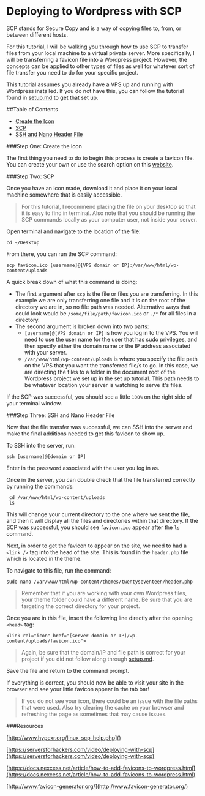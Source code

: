 # Deploying to Wordpress with SCP

SCP stands for Secure Copy and is a way of copying files to, from, or between different hosts. 

For this tutorial, I will be walking you through how to use SCP to transfer files from your local machine to a virtual private server. More specifically, I will be transferring a favicon file into a Wordpress project. However, the concepts can be applied to other types of files as well for whatever sort of file transfer you need to do for your specific project. 

This tutorial assumes you already have a VPS up and running with Wordpress installed. If you do not have this, you can follow the tutorial found in [setup.md]() to get that set up.


##Table of Contents

* [Create the Icon](#Step-One:-Create-the-Icon)
* [SCP]()
* [SSH and Nano Header File]()


###Step One: Create the Icon

The first thing you need to do to begin this process is create a favicon file. You can create your own or use the search option on this [website](http://www.favicon-generator.org/). 

###Step Two: SCP

Once you have an icon made, download it and place it on your local machine somewhere that is easily accessible. 

>For this tutorial, I recommend placing the file on your desktop so that it is easy to find in terminal. Also note that you should be running the SCP commands locally as your computer user, not inside your server. 

Open terminal and navigate to the location of the file: 

```shell
cd ~/Desktop
```

From there, you can run the SCP command: 

```shell 
scp favicon.ico [username]@[VPS domain or IP]:/var/www/html/wp-content/uploads
```

A quick break down of what this command is doing: 

* The first argument after ```scp``` is the file or files you are transferring. In this example we are only transferring one file and it is on the root of the directory we are in, so no file path was needed. Alternative ways that could look would be ```/some/file/path/favicon.ico``` or ```./*``` for all files in a directory. 
* The second argument is broken down into two parts: 
	* ```[username]@[VPS domain or IP]``` is how you log in to the VPS. You will need to use the user name for the user that has sudo privileges, and then specify either the domain name or the IP address associated with your server.
	* ```/var/www/html/wp-content/uploads``` is where you specify the file path on the VPS that you want the transferred file/s to go. In this case, we are directing the files to a folder in the document root of the Wordpress project we set up in the set up tutorial. This path needs to be whatever location your server is watching to serve it's files. 

If the SCP was successful, you should see a little ```100%``` on the right side of your terminal window. 

###Step Three: SSH and Nano Header File

Now that the file transfer was successful, we can SSH into the server and make the final additions needed to get this favicon to show up. 

To SSH into the server, run: 

```shell
ssh [username]@[domain or IP]
```

Enter in the password associated with the user you log in as. 

Once in the server, you can double check that the file transferred correctly by running the commands: 

```shell
 cd /var/www/html/wp-content/uploads
 ls
```

This will change your current directory to the one where we sent the file, and then it will display all the files and directories within that directory. If the SCP was successful, you should see ```favicon.ico``` appear after the ```ls``` command. 

Next, in order to get the favicon to appear on the site, we need to had a ```<link />``` tag into the head of the site. This is found in the ```header.php``` file which is located in the theme. 

To navigate to this file, run the command: 

```shell
sudo nano /var/www/html/wp-content/themes/twentyseventeen/header.php
```
> Remember that if you are working with your own Wordpress files, your theme folder could have a different name. Be sure that you are targeting the correct directory for your project.

Once you are in this file, insert the following line directly after the opening ```<head>``` tag:

```shell
<link rel="icon" href="[server domain or IP]/wp-content/uploads/favicon.ico">
```

>Again, be sure that the domain/IP and file path is correct for your project if you did not follow along through [setup.md]().

Save the file and return to the command prompt. 

If everything is correct, you should now be able to visit your site in the browser and see your little favicon appear in the tab bar! 

>If you do not see your icon, there could be an issue with the file paths that were used. Also try clearing the cache on your browser and refreshing the page as sometimes that may cause issues. 


###Resources

[http://www.hypexr.org/linux_scp_help.php]()

[https://serversforhackers.com/video/deploying-with-scp](https://serversforhackers.com/video/deploying-with-scp)

[https://docs.nexcess.net/article/how-to-add-favicons-to-wordpress.html](https://docs.nexcess.net/article/how-to-add-favicons-to-wordpress.html)

[http://www.favicon-generator.org/](http://www.favicon-generator.org/)